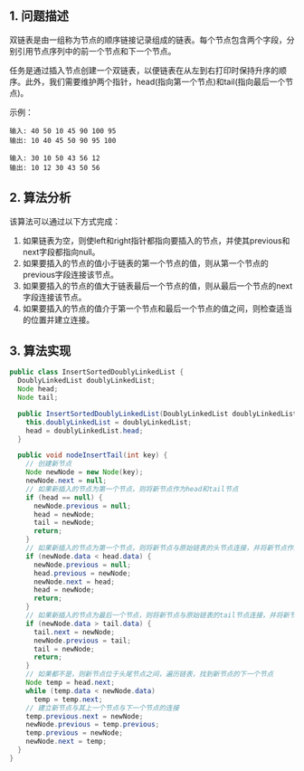 ## 1. 问题描述

双链表是由一组称为节点的顺序链接记录组成的链表。每个节点包含两个字段，分别引用节点序列中的前一个节点和下一个节点。

任务是通过插入节点创建一个双链表，以便链表在从左到右打印时保持升序的顺序。此外，我们需要维护两个指针，head(指向第一个节点)和tail(指向最后一个节点)。

示例：

```
输入: 40 50 10 45 90 100 95
输出: 10 40 45 50 90 95 100

输入: 30 10 50 43 56 12
输出: 10 12 30 43 50 56
```

## 2. 算法分析

该算法可以通过以下方式完成：

1. 如果链表为空，则使left和right指针都指向要插入的节点，并使其previous和next字段都指向null。
2. 如果要插入的节点的值小于链表的第一个节点的值，则从第一个节点的previous字段连接该节点。
3. 如果要插入的节点的值大于链表最后一个节点的值，则从最后一个节点的next字段连接该节点。
4. 如果要插入的节点的值介于第一个节点和最后一个节点的值之间，则检查适当的位置并建立连接。

## 3. 算法实现

```java
public class InsertSortedDoublyLinkedList {
  DoublyLinkedList doublyLinkedList;
  Node head;
  Node tail;

  public InsertSortedDoublyLinkedList(DoublyLinkedList doublyLinkedList) {
    this.doublyLinkedList = doublyLinkedList;
    head = doublyLinkedList.head;
  }

  public void nodeInsertTail(int key) {
    // 创建新节点
    Node newNode = new Node(key);
    newNode.next = null;
    // 如果新插入的节点为第一个节点，则将新节点作为head和tail节点
    if (head == null) {
      newNode.previous = null;
      head = newNode;
      tail = newNode;
      return;
    }
    // 如果新插入的节点为第一个节点，则将新节点与原始链表的头节点连接，并将新节点作为新的头节点
    if (newNode.data < head.data) {
      newNode.previous = null;
      head.previous = newNode;
      newNode.next = head;
      head = newNode;
      return;
    }
    // 如果新插入的节点为最后一个节点，则将新节点与原始链表的tail节点连接，并将新节点作为新的尾节点
    if (newNode.data > tail.data) {
      tail.next = newNode;
      newNode.previous = tail;
      tail = newNode;
      return;
    }
    // 如果都不是，则新节点位于头尾节点之间，遍历链表，找到新节点的下一个节点
    Node temp = head.next;
    while (temp.data < newNode.data)
      temp = temp.next;
    // 建立新节点与其上一个节点与下一个节点的连接
    temp.previous.next = newNode;
    newNode.previous = temp.previous;
    temp.previous = newNode;
    newNode.next = temp;
  }
}
```